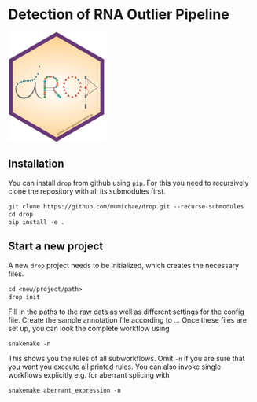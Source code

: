 # Detection of RNA Outlier Pipeline
<img src="drop_sticker.png" alt="drop logo" width="200" class="center"/>

## Installation
You can install `drop` from github using `pip`. For this you need to recursively clone the repository with all its submodules first.
```
git clone https://github.com/mumichae/drop.git --recurse-submodules
cd drop
pip install -e .
```

## Start a new project
A new `drop` project needs to be initialized, which creates the necessary files.
```
cd <new/project/path>
drop init
```
Fill in the paths to the raw data as well as different settings for the config file. Create the sample annotation file according to ... Once these files are set up, you can look the complete workflow using
```
snakemake -n
```
This shows you the rules of all subworkflows. Omit `-n` if you are sure that you want you execute all printed rules. You can also invoke single workflows explicitly e.g. for aberrant splicing with 
```
snakemake aberrant_expression -n
```
